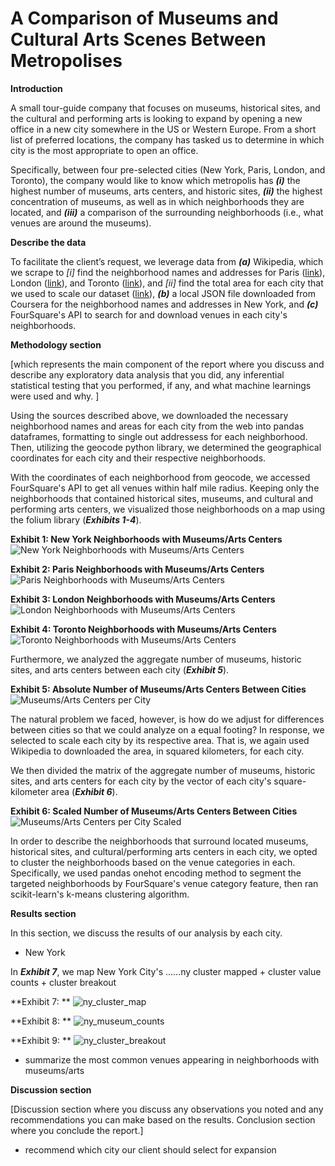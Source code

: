 # A Comparison of Museums and Cultural Arts Scenes Between Metropolises


**Introduction**

A small tour-guide company that focuses on museums, historical sites, and the cultural and performing arts is looking to expand by opening a new office in a new city somewhere in the US or Western Europe. From a short list of preferred locations, the company has tasked us to determine in which city is the most appropriate to open an office.

Specifically, between four pre-selected cities (New York, Paris, London, and Toronto), the company would like to know which metropolis has ***(i)*** the highest number of museums, arts centers, and historic sites, ***(ii)*** the highest concentration of museums, as well as in which neighborhoods they are located, and ***(iii)*** a comparison of the surrounding neighborhoods (i.e., what venues are around the museums).


**Describe the data**

To facilitate the client’s request, we leverage data from ***(a)*** Wikipedia, which we scrape to *[i]* find the neighborhood names and addresses for Paris ([link](https://en.wikipedia.org/wiki/Arrondissements_of_Paris)), London ([link](https://en.wikipedia.org/wiki/List_of_areas_of_London)), and Toronto ([link](https://en.wikipedia.org/wiki/List_of_postal_codes_of_Canada:_M)), and *[ii]* find the total area for each city that we used to scale our dataset ([link](https://en.wikipedia.org/wiki/List_of_largest_cities)), ***(b)*** a local JSON file downloaded from Coursera for the neighborhood names and addresses in New York, and ***(c)*** FourSquare's API to search for and download venues in each city's neighborhoods.


**Methodology section**

[which represents the main component of the report where you discuss and describe any exploratory data analysis that you did, any inferential statistical testing that you performed, if any, and what machine learnings were used and why.
]

Using the sources described above, we downloaded the necessary neighborhood names and areas for each city from the web into pandas dataframes, formatting to single out addressess for each neighborhood. Then, utilizing the geocode python library, we determined the geographical coordinates for each city and their respective neighborhoods. 

With the coordinates of each neighborhood from geocode, we accessed FourSquare's API to get all venues within half mile radius. Keeping only the neighborhoods that contained historical sites, museums, and cultural and performing arts centers, we visualized those neighborhoods on a map using the folium library (***Exhibits 1-4***).

**Exhibit 1: New York Neighborhoods with Museums/Arts Centers**
![New York Neighborhoods with Museums/Arts Centers](Images/nyc_hoods_museums.png)

**Exhibit 2: Paris Neighborhoods with Museums/Arts Centers**
![Paris Neighborhoods with Museums/Arts Centers](Images/paris_hoods_museums.png)

**Exhibit 3: London Neighborhoods with Museums/Arts Centers**
![London Neighborhoods with Museums/Arts Centers](Images/london_hoods_museums.png)

**Exhibit 4: Toronto Neighborhoods with Museums/Arts Centers**
![Toronto Neighborhoods with Museums/Arts Centers](Images/toronto_hoods_museums.png)

Furthermore, we analyzed the aggregate number of museums, historic sites, and arts centers between each city (***Exhibit 5***). 

**Exhibit 5: Absolute Number of Museums/Arts Centers Between Cities**
![Museums/Arts Centers per City](Images/unscaled_count.png)

The natural problem we faced, however, is how do we adjust for differences between cities so that we could analyze on a equal footing? In response, we selected to scale each city by its respective area. That is, we again used Wikipedia to downloaded the area, in squared kilometers, for each city. 

We then divided the matrix of the aggregate number of museums, historic sites, and arts centers for each city by the vector of each city's square-kilometer area (***Exhibit 6***).

**Exhibit 6: Scaled Number of Museums/Arts Centers Between Cities**
![Museums/Arts Centers per City Scaled](Images/scaled_count.png)

In order to describe the neighborhoods that surround located museums, historical sites, and cultural/performing arts centers in each city, we opted to cluster the neighborhoods based on the venue categories in each. Specifically, we used pandas onehot encoding method to segment the targeted neighborhoods by FourSquare's venue category feature, then ran scikit-learn's k-means clustering algorithm.


**Results section**

In this section, we discuss the results of our analysis by each city. 

- New York

In ***Exhibit 7***, we map New York City's 
......ny cluster mapped + cluster value counts + cluster breakout

**Exhibit 7: **
![ny_cluster_map](Images/ny_clustered_map.png)

**Exhibit 8: **
![ny_museum_counts](Images/ny_cluster_count.png)

**Exhibit 9: **
![ny_cluster_breakout](Images/ny_cluster_breakout.png)



- summarize the most common venues appearing in neighborhoods with museums/arts


**Discussion section**

[Discussion section where you discuss any observations you noted and any recommendations you can make based on the results.
Conclusion section where you conclude the report.]

- recommend which city our client should select for expansion